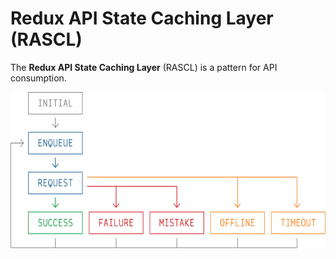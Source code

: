 # Redux API State Caching Layer (RASCL)

The **Redux API State Caching Layer** (RASCL) is a pattern for API consumption.



<img src="docs/RASCL%20State%20Diagram.svg" alt="RASCL State Diagram" height="250px" width="100%" />